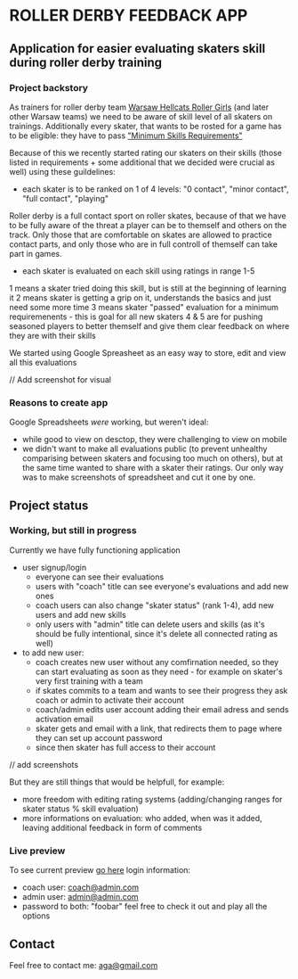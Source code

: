 # ROLLER DERBY FEEDBACK APP

## Application for easier evaluating skaters skill during roller derby training

### Project backstory

As trainers for roller derby team [Warsaw Hellcats Roller Girls](http://www.warsawhellcats.com/) (and later other Warsaw teams) we need to be aware of skill level of all skaters on trainings.  Additionally every skater, that wants to be rosted for a game has to be eligible: they have to pass ["Minimum Skills Requirements"](https://resources.wftda.org/education/skater-training/)

Because of this we recently started rating our skaters on their skills (those listed in requirements + some additional that we decided were crucial as well) using these guildelines:

* each skater is to be ranked on 1 of 4 levels: "0 contact", "minor contact", "full contact", "playing"

Roller derby is a full contact sport on roller skates, because of that we have to be fully aware of the threat a player can be to themself and others on the track. Only those that are comfortable on skates are allowed to practice contact parts, and only those who are in full controll of themself can take part in games.

* each skater is evaluated on each skill using ratings in range 1-5

1 means a skater tried doing this skill, but is still at the beginning of learning it
2 means skater is getting a grip on it, understands the basics and just need some more time
3 means skater "passed" evaluation for a minimum requiremenents - this is goal for all new skaters
4 & 5 are for pushing seasoned players to better themself and give them clear feedback on where they are with their skills 

We started using Google Spreasheet as an easy way to store, edit and view all this evaluations

// Add screenshot for visual

### Reasons to create app

Google Spreadsheets *were* working, but weren't ideal:
* while good to view on desctop, they were challenging to view on mobile
* we didn't want to make all evaluations public (to prevent unhealthy comparising between skaters and focusing too much on others), but at the same time wanted to share with a skater their ratings. Our only way was to make screenshots of spreadsheet and cut it one by one.

## Project status
### Working, but still in progress
Currently we have fully functioning application
* user signup/login 
  * everyone can see their evaluations
  * users with "coach" title can see everyone's evaluations and add new ones
  * coach users can also change "skater status" (rank 1-4), add new users and add new skills
  * only users with "admin" title can delete users and skills (as it's should be fully intentional, since it's delete all connected rating as well)
* to add new user: 
    * coach creates new user without any comfirnation needed, so they can start evaluating as soon as they need - for example on skater's very first training with a team
    * if skates commits to a team and wants to see their progress they ask coach or admin to activate their account
    * coach/admin edits user account adding their email adress and sends activation email
    * skater gets and email with a link, that redirects them to page where they can set up account password
    * since then skater has full access to their account
  
// add screenshots

But they are still things that would be helpfull, for example: 
  * more freedom with editing rating systems (adding/changing ranges for skater status % skill evaluation)
  * more informations on evaluation: who added, when was it added, leaving additional feedback in form of comments
  
### Live preview

To see current preview [go here](https://rd-feedback-app.herokuapp.com/login)
login information: 
* coach user: coach@admin.com
* admin user: admin@admin.com
* password to both: "foobar"
feel free to check it out and play all the options

## Contact
Feel free to contact me: aga@gmail.com 
